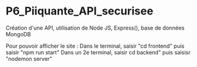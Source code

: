 # P6_Piiquante_API_securisee
Création d'une API, utilisation de Node JS, Express(), base de données MongoDB


Pour pouvoir afficher le site :
Dans le terminal, saisir "cd frontend" puis saisir "npm run start"
Dans un 2e terminal, saisir cd backend" puis saisisr  "nodemon server"
